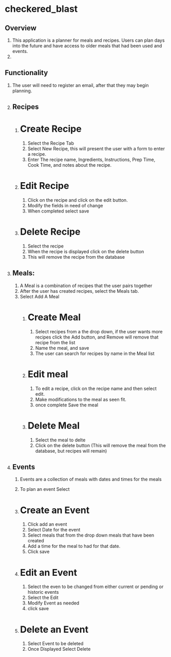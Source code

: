 # checkered_blast

## Overview
1. This application is a planner for meals and recipes.  Users can plan days into the future and have access to older meals that had been used and events.
1. 
## Functionality
1. The user will need to register an email, after that they may begin planning.
1. ## Recipes
    1. # Create Recipe
        1. Select the Recipe Tab
        1. Select New Recipe, this will present the user with a form to enter a recipe.
        1. Enter The recipe name, Ingredients, Instructions, Prep Time, Cook Time, and notes about the recipe.
    1. # Edit Recipe
        1. Click on the recipe and click on the edit button. 
        1. Modify the fields in need of change
        1. When completed select save
    1. # Delete Recipe
        1. Select the recipe
        1. When the recipe is displayed click on the delete button
        1. This will remove the recipe from the database
1. ## Meals:
    1. A Meal is a combination of recipes that the user pairs together
    1. After the user has created recipes, select the Meals tab.
    1. Select Add A Meal
        1. # Create Meal
            1. Select recipes from a the drop down, if the user wants more recipes click the Add button, and Remove will remove that recipe from the list
            1. Name the meal, and save
            1. The user can search for recipes by name in the Meal list
        1. # Edit meal
            1. To edit a recipe, click on the recipe name and then select edit. 
            1. Make modifications to the meal as seen fit.
            1. once complete Save the meal
        1. # Delete Meal
            1. Select the meal to delte
            1. Click on the delete button (This will remove the meal from the database, but recipes will remain)
1. ## Events
    1. Events are a collection of meals with dates and times for the meals

    1. To plan an event Select 
    1. # Create an Event
        1. Click add an event
        1. Select Date for the event
        1. Select meals that from the drop down meals that have been created
        1. Add a time for the meal to had for that date.
        1. Click save
    1. # Edit an Event
        1. Select the even to be changed from either current or pending or historic events
        1. Select the Edit
        1. Modify Event as needed
        1. click save
    1. # Delete an Event
        1. Select Event to be deleted
        1. Once Displayed Select Delete
## 